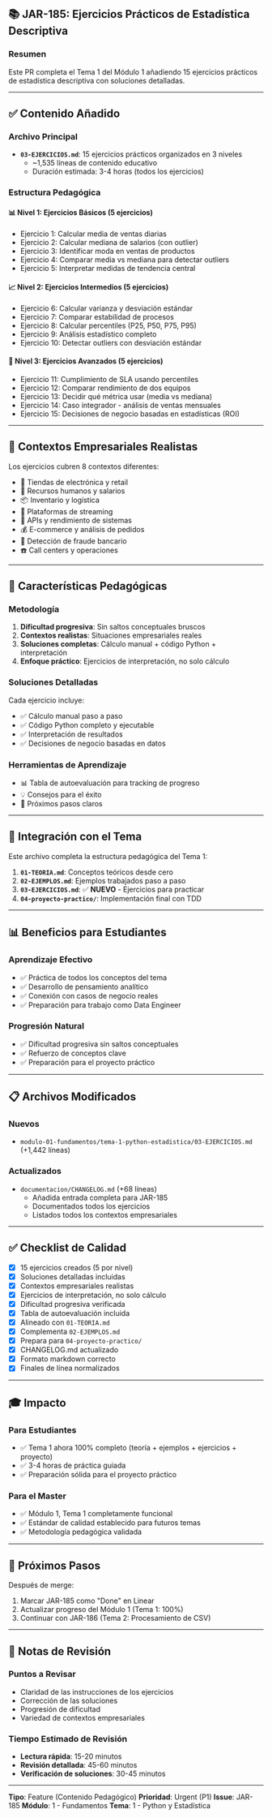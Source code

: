 ## 📚 JAR-185: Ejercicios Prácticos de Estadística Descriptiva

### Resumen
Este PR completa el Tema 1 del Módulo 1 añadiendo 15 ejercicios prácticos de estadística descriptiva con soluciones detalladas.

---

## ✅ Contenido Añadido

### Archivo Principal
- **`03-EJERCICIOS.md`**: 15 ejercicios prácticos organizados en 3 niveles
  - ~1,535 líneas de contenido educativo
  - Duración estimada: 3-4 horas (todos los ejercicios)

### Estructura Pedagógica

#### 📊 Nivel 1: Ejercicios Básicos (5 ejercicios)
- Ejercicio 1: Calcular media de ventas diarias
- Ejercicio 2: Calcular mediana de salarios (con outlier)
- Ejercicio 3: Identificar moda en ventas de productos
- Ejercicio 4: Comparar media vs mediana para detectar outliers
- Ejercicio 5: Interpretar medidas de tendencia central

#### 📈 Nivel 2: Ejercicios Intermedios (5 ejercicios)
- Ejercicio 6: Calcular varianza y desviación estándar
- Ejercicio 7: Comparar estabilidad de procesos
- Ejercicio 8: Calcular percentiles (P25, P50, P75, P95)
- Ejercicio 9: Análisis estadístico completo
- Ejercicio 10: Detectar outliers con desviación estándar

#### 🎯 Nivel 3: Ejercicios Avanzados (5 ejercicios)
- Ejercicio 11: Cumplimiento de SLA usando percentiles
- Ejercicio 12: Comparar rendimiento de dos equipos
- Ejercicio 13: Decidir qué métrica usar (media vs mediana)
- Ejercicio 14: Caso integrador - análisis de ventas mensuales
- Ejercicio 15: Decisiones de negocio basadas en estadísticas (ROI)

---

## 🏢 Contextos Empresariales Realistas

Los ejercicios cubren 8 contextos diferentes:
- 🏪 Tiendas de electrónica y retail
- 💼 Recursos humanos y salarios
- 📦 Inventario y logística
- 🎵 Plataformas de streaming
- 🚀 APIs y rendimiento de sistemas
- 💰 E-commerce y análisis de pedidos
- 🏦 Detección de fraude bancario
- ☎️ Call centers y operaciones

---

## 📝 Características Pedagógicas

### Metodología
1. **Dificultad progresiva**: Sin saltos conceptuales bruscos
2. **Contextos realistas**: Situaciones empresariales reales
3. **Soluciones completas**: Cálculo manual + código Python + interpretación
4. **Enfoque práctico**: Ejercicios de interpretación, no solo cálculo

### Soluciones Detalladas
Cada ejercicio incluye:
- ✅ Cálculo manual paso a paso
- ✅ Código Python completo y ejecutable
- ✅ Interpretación de resultados
- ✅ Decisiones de negocio basadas en datos

### Herramientas de Aprendizaje
- 📊 Tabla de autoevaluación para tracking de progreso
- 💡 Consejos para el éxito
- 🎯 Próximos pasos claros

---

## 🔗 Integración con el Tema

Este archivo completa la estructura pedagógica del Tema 1:
1. **`01-TEORIA.md`**: Conceptos teóricos desde cero
2. **`02-EJEMPLOS.md`**: Ejemplos trabajados paso a paso
3. **`03-EJERCICIOS.md`**: ✅ **NUEVO** - Ejercicios para practicar
4. **`04-proyecto-practico/`**: Implementación final con TDD

---

## 📊 Beneficios para Estudiantes

### Aprendizaje Efectivo
- ✅ Práctica de todos los conceptos del tema
- ✅ Desarrollo de pensamiento analítico
- ✅ Conexión con casos de negocio reales
- ✅ Preparación para trabajo como Data Engineer

### Progresión Natural
- ✅ Dificultad progresiva sin saltos conceptuales
- ✅ Refuerzo de conceptos clave
- ✅ Preparación para el proyecto práctico

---

## 📋 Archivos Modificados

### Nuevos
- `modulo-01-fundamentos/tema-1-python-estadistica/03-EJERCICIOS.md` (+1,442 líneas)

### Actualizados
- `documentacion/CHANGELOG.md` (+68 líneas)
  - Añadida entrada completa para JAR-185
  - Documentados todos los ejercicios
  - Listados todos los contextos empresariales

---

## ✅ Checklist de Calidad

- [x] 15 ejercicios creados (5 por nivel)
- [x] Soluciones detalladas incluidas
- [x] Contextos empresariales realistas
- [x] Ejercicios de interpretación, no solo cálculo
- [x] Dificultad progresiva verificada
- [x] Tabla de autoevaluación incluida
- [x] Alineado con `01-TEORIA.md`
- [x] Complementa `02-EJEMPLOS.md`
- [x] Prepara para `04-proyecto-practico/`
- [x] CHANGELOG.md actualizado
- [x] Formato markdown correcto
- [x] Finales de línea normalizados

---

## 🎓 Impacto

### Para Estudiantes
- ✅ Tema 1 ahora 100% completo (teoría + ejemplos + ejercicios + proyecto)
- ✅ 3-4 horas de práctica guiada
- ✅ Preparación sólida para el proyecto práctico

### Para el Master
- ✅ Módulo 1, Tema 1 completamente funcional
- ✅ Estándar de calidad establecido para futuros temas
- ✅ Metodología pedagógica validada

---

## 🔄 Próximos Pasos

Después de merge:
1. Marcar JAR-185 como "Done" en Linear
2. Actualizar progreso del Módulo 1 (Tema 1: 100%)
3. Continuar con JAR-186 (Tema 2: Procesamiento de CSV)

---

## 📝 Notas de Revisión

### Puntos a Revisar
- Claridad de las instrucciones de los ejercicios
- Corrección de las soluciones
- Progresión de dificultad
- Variedad de contextos empresariales

### Tiempo Estimado de Revisión
- **Lectura rápida**: 15-20 minutos
- **Revisión detallada**: 45-60 minutos
- **Verificación de soluciones**: 30-45 minutos

---

**Tipo**: Feature (Contenido Pedagógico)
**Prioridad**: Urgent (P1)
**Issue**: JAR-185
**Módulo**: 1 - Fundamentos
**Tema**: 1 - Python y Estadística
